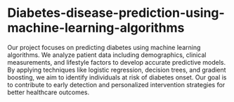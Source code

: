 # Diabetes-disease-prediction-using-machine-learning-algorithms
Our project focuses on predicting diabetes using machine learning algorithms. We analyze patient data including demographics, clinical measurements, and lifestyle factors to develop accurate predictive models. By applying techniques like logistic regression, decision trees, and gradient boosting, we aim to identify individuals at risk of diabetes onset. Our goal is to contribute to early detection and personalized intervention strategies for better healthcare outcomes.
